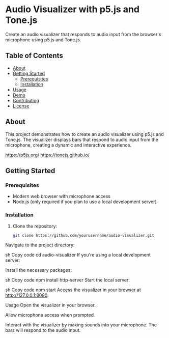 # Audio Visualizer with p5.js and Tone.js

Create an audio visualizer that responds to audio input from the browser's microphone using p5.js and Tone.js.

## Table of Contents

- [About](#about)
- [Getting Started](#getting-started)
  - [Prerequisites](#prerequisites)
  - [Installation](#installation)
- [Usage](#usage)
- [Demo](#demo)
- [Contributing](#contributing)
- [License](#license)

## About

This project demonstrates how to create an audio visualizer using p5.js and Tone.js. The visualizer displays bars that respond to audio input from the microphone, creating a dynamic and interactive experience.

https://p5js.org/
https://tonejs.github.io/

## Getting Started

### Prerequisites

- Modern web browser with microphone access
- Node.js (only required if you plan to use a local development server)

### Installation

1. Clone the repository:

   ```sh
   git clone https://github.com/yourusername/audio-visualizer.git
Navigate to the project directory:

sh
Copy code
cd audio-visualizer
If you're using a local development server:

Install the necessary packages:

sh
Copy code
npm install http-server
Start the local server:

sh
Copy code
npm start
Access the visualizer in your browser at http://127.0.0.1:8080.

Usage
Open the visualizer in your browser.

Allow microphone access when prompted.

Interact with the visualizer by making sounds into your microphone. The bars will respond to the audio input.

